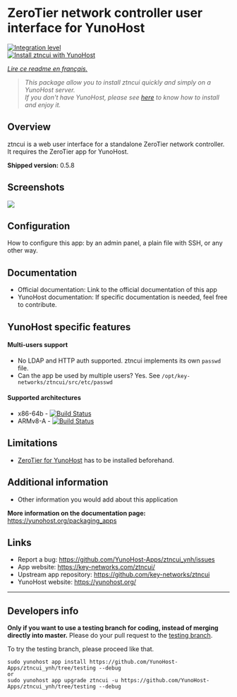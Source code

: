 # ZeroTier network controller user interface for YunoHost

[![Integration level](https://dash.yunohost.org/integration/ztncui.svg)](https://dash.yunohost.org/appci/app/ztncui)  
[![Install ztncui with YunoHost](https://install-app.yunohost.org/install-with-yunohost.png)](https://install-app.yunohost.org/?app=ztncui)

*[Lire ce readme en français.](./README_fr.md)*

> *This package allow you to install ztncui quickly and simply on a YunoHost server.  
If you don't have YunoHost, please see [here](https://yunohost.org/#/install) to know how to install and enjoy it.*

## Overview
ztncui is a web user interface for a standalone ZeroTier network controller. It requires the ZeroTier app for YunoHost.

**Shipped version:** 0.5.8

## Screenshots

![](https://key-networks.com/images/ztncui/07-networks-list.png)

## Configuration

How to configure this app: by an admin panel, a plain file with SSH, or any other way.

## Documentation

 * Official documentation: Link to the official documentation of this app
 * YunoHost documentation: If specific documentation is needed, feel free to contribute.

## YunoHost specific features

#### Multi-users support

 * No LDAP and HTTP auth supported. ztncui implements its own `passwd` file.
 * Can the app be used by multiple users? Yes. See `/opt/key-networks/ztncui/src/etc/passwd`

#### Supported architectures

* x86-64b - [![Build Status](https://ci-apps.yunohost.org/ci/logs/ztncui%20%28Apps%29.svg)](https://ci-apps.yunohost.org/ci/apps/ztncui/)
* ARMv8-A - [![Build Status](https://ci-apps-arm.yunohost.org/ci/logs/ztncui%20%28Apps%29.svg)](https://ci-apps-arm.yunohost.org/ci/apps/ztncui/)

## Limitations

* [ZeroTier for YunoHost](https://github.com/tituspijean/zerotier_ynh) has to be installed beforehand.

## Additional information

* Other information you would add about this application

**More information on the documentation page:**  
https://yunohost.org/packaging_apps

## Links

 * Report a bug: https://github.com/YunoHost-Apps/ztncui_ynh/issues
 * App website: https://key-networks.com/ztncui/
 * Upstream app repository: https://github.com/key-networks/ztncui
 * YunoHost website: https://yunohost.org/

---

Developers info
----------------

**Only if you want to use a testing branch for coding, instead of merging directly into master.**
Please do your pull request to the [testing branch](https://github.com/YunoHost-Apps/ztncui_ynh/tree/testing).

To try the testing branch, please proceed like that.
```
sudo yunohost app install https://github.com/YunoHost-Apps/ztncui_ynh/tree/testing --debug
or
sudo yunohost app upgrade ztncui -u https://github.com/YunoHost-Apps/ztncui_ynh/tree/testing --debug
```
